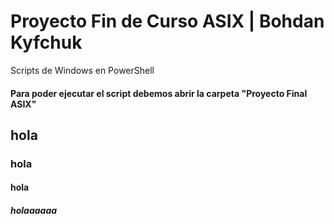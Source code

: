 # Proyecto Fin de Curso ASIX | Bohdan Kyfchuk

Scripts de Windows en PowerShell

#### Para poder ejecutar el script debemos abrir la carpeta "Proyecto Final ASIX"

## hola

### hola

#### hola

##### holaaaaaa
